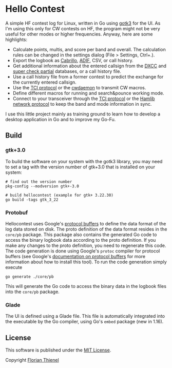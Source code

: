 # Hello Contest
A simple HF contest log for Linux, written in Go using [gotk3](https://github.com/gotk3) for the UI. As I'm using this only for CW contests on HF, the program might not be very useful for other modes or higher frequencies. Anyway, here are some highlights:

* Calculate points, multis, and score per band and overall. The calculation rules can be changed in the settings dialog (File > Settings, Ctrl+.).
* Export the logbook as [Cabrillo](https://wwrof.org/cabrillo/), [ADIF](http://adif.org), CSV, or call history.
* Get additional information about the entered callsign from the [DXCC](http://www.country-files.com) and [super check partial](http://supercheckpartial.com) databases, or a call history file.
* Use a call history file from a former contest to predict the exchange for the currently entered callsign.
* Use the [TCI protocol](https://github.com/maksimus1210/TCI) or the [cwdaemon](https://github.com/acerion/cwdaemon) to transmit CW macros.
* Define different macros for running and search&pounce working mode.
* Connect to your transceiver through the [TCI protocol](https://github.com/maksimus1210/TCI) or the [Hamlib network protocol](https://github.com/Hamlib/Hamlib) to keep the band and mode information in sync.

I use this little project mainly as training ground to learn how to develop a desktop application in Go and to improve my Go-Fu.

## Build

### gtk+3.0
To build the software on your system with the gotk3 library, you may need to set a tag with the version number of gtk+3.0 that is installed on your system:

```
# find out the version number
pkg-config --modversion gtk+-3.0

# build hellocontest (example for gtk+ 3.22.30)
go build -tags gtk_3_22
```

### Protobuf
Hellocontest uses Google's [protocol buffers](https://developers.google.com/protocol-buffers/) to define the data format of the log data stored on disk. The proto definition of the data format resides in the `core/pb` package. This package also contains the generated Go code to access the binary logbook data according to the proto definition. If you make any changes to the proto definition, you need to regenerate this code. The code generation is done using Google's `protoc` compiler for protocol buffers (see Google's [documentation on protocol buffers](https://developers.google.com/protocol-buffers/) for more information about how to install this tool). To run the code generation simply execute 

```
go generate ./core/pb
```

This will generate the Go code to access the binary data in the logbook files into the `core/pb` package.

### Glade
The UI is defined using a Glade file. This file is automatically integrated into the executable by the Go compiler, using Go's `embed` package (new in 1.16).

## License
This software is published under the [MIT License](https://www.tldrlegal.com/l/mit).

Copyright [Florian Thienel](http://thecodingflow.com/)
